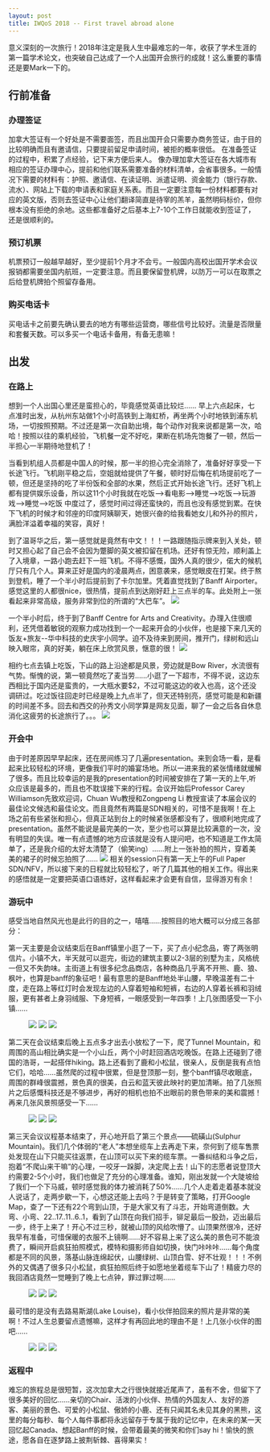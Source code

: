 ```yaml
---
layout: post
title: IWQoS 2018 -- First travel abroad alone
---
```


意义深刻的一次旅行！2018年注定是我人生中最难忘的一年，收获了学术生涯的第一篇学术论文，也突破自己达成了一个人出国开会旅行的成就！这么重要的事情还是要Mark一下的。

## 行前准备     

### 办理签证         

  加拿大签证有一个好处是不需要面签，而且出国开会只需要办商务签证，由于目的比较明确而且有邀请信，只要提前留足申请时间，被拒的概率很低。
  在准备签证的过程中，积累了点经验，记下来方便后来人。
  像办理加拿大签证在各大城市有相应的签证办理中心，提前和他们联系需要准备的材料清单，会省事很多。一般情况下需要的材料有：护照、邀请信、在读证明、派遣证明、资金能力（银行存款、流水）、网站上下载的申请表和家庭关系表。而且一定要注意每一份材料都要有对应的英文版，否则去签证中心让他们翻译简直是待宰的羔羊，虽然明码标价，但你根本没有拒绝的余地。这些都准备好之后基本上7-10个工作日就能收到签证了，还是很顺利的。

### 预订机票
  机票预订一般越早越好，至少提前1个月才不会亏。一般国内高校出国开学术会议报销都需要坐国内航班，一定要注意。而且要保留登机牌，以防万一可以在取票之后给登机牌拍个照留存备用。

### 购买电话卡
  买电话卡之前要先确认要去的地方有哪些运营商，哪些信号比较好。流量是否限量和套餐天数。可以多买一个电话卡备用，有备无患嘛！

## 出发

### 在路上
  想到一个人出国心里还是蛮担心的，毕竟感觉英语比较烂…… 早上六点起床，七点准时出发，从杭州东站做1个小时高铁到上海虹桥，再坐两个小时地铁到浦东机场，一切按照预期。不过还是第一次自助出境，每个动作对我来说都是第一次，哈哈！按照以往的乘机经验，飞机餐一定不好吃，果断在机场先饱餐了一顿，然后一半担心一半期待地登机了！

  当看到机组人员都是中国人的时候，那一半的担心完全消除了，准备好好享受一下长途飞行。飞机刚平稳之后，空姐就给提供了午餐，顿时好后悔在机场提前吃了一顿，但还是坚持的吃了半份饭和全部的水果，然后正式开始长途飞行。还好飞机上都有提供娱乐设备，所以这11个小时我就在吃饭-->看电影-->睡觉-->吃饭-->玩游戏-->睡觉-->吃饭 中度过了，感觉时间过得还蛮快的，而且也没有感觉到累。在快下飞机的时候才和邻座的印度阿姨聊天，她很兴奋的给我看她女儿和外孙的照片，满脸洋溢着幸福的笑容，真好！

  到了温哥华之后，第一感觉就是竟然有中文！！！一路跟随指示牌来到入关处，顿时又担心起了自己会不会因为蹩脚的英文被扣留在机场。还好有惊无险，顺利盖上了入境章，一路小跑去赶下一班飞机。不得不感慨，国外人真的很少，偌大的候机厅只有几个人。算来正好是国内的凌晨两点，困意袭来，感觉眼皮在打架。终于熬到登机，睡了一个半小时后提前到了卡尔加里。凭着直觉找到了Banff Airporter。感觉这里的人都很nice，很热情，提前点到达刚好赶上三点半的车。此处附上一张看起来非常高级，服务非常到位的所谓的“大巴车”。
![](/images/posts/iwqos/banffAirporter.png)

  一个半小时后，终于到了Banff Centre for Arts and Creativity。办理入住很顺利，还凭借着敏锐的观察力成功找到一个一起来开会的小伙伴，也是接下来几天的饭友+旅友--华中科技的史庆宇小同学。迫不及待来到房间，推开门，绿树和远山映入眼帘，真的好美，躺在床上欣赏风景，惬意的很！
![](/images/posts/iwqos/room509.png)

  相约七点去镇上吃饭，下山的路上沿途都是风景，旁边就是Bow River，水流很有气势。惭愧的说，第一顿竟然吃了麦当劳……小逛了一下超市，不得不说，这边东西相比于国内还是蛮贵的，一大瓶水要$2，不过可能这边的收入也高，这个还没调研过。吃过饭往回走时已经是晚上九点半了，但天还特别亮，感觉可能是和新疆的时间差不多。回去和西交的孙秀文小同学算是网友见面，聊了一会之后各自休息消化这疲劳的长途旅行了。。。
![](/images/posts/iwqos/ontheway.png)

### 开会中
  由于时差原因早早起床，还在房间练习了几遍presentation。来到会场一看，是看起来比较轻松的环境，更像我们平时的婚宴场地。所以一进来我的紧张情绪就缓解了很多。而且比较幸运的是我的presentation的时间被安排在了第一天的上午,听众应该是最多的，而且也不耽误接下来的行程。会议开始后Professor Carey Williamson先致欢迎词，Chuan Wu教授和Zongpeng Li 教授宣读了本届会议的最佳论文候选和最佳论文。而且竟然有两篇是SDN相关的，可惜不是我啊！在上场之前有些紧张和担心，但真正站到台上的时候紧张感都没有了，很顺利地完成了presentation。虽然不能说是最完美的一次，至少也可以算是比较满意的一次，没有明显的失误。唯一有点遗憾的地方应该就是没有人提问吧，也不知道是工作太简单了，还是我介绍的太好太清楚了（偷笑ing）……附上一张补拍的照片，穿着美美的裙子的时候忘拍照了……
![](/images/posts/iwqos/presentation.jpg)
  相关的session只有第一天上午的Full Paper SDN/NFV，所以接下来的日程就比较轻松了，听了几篇其他的相关工作。得出来的感悟就是一定要把英语口语练好，这样看起来才会更有自信，显得游刃有余！

### 游玩中
  感受当地自然风光也是此行的目的之一，嘻嘻……按照目的地大概可以分成三各部分：

  第一天主要是会议结束后在Banff镇里小逛了一下，买了点小纪念品，寄了两张明信片。小镇不大，半天就可以逛完，街边的建筑主要以2-3层的别墅为主，风格统一但又不失韵味。主街道上有很多纪念品商店，各种商品几乎离不开熊、鹿、狼、枫叶，也算是banff的象征吧！最有意思的是Banff地处半山腰，早晚温差有二十度，走在路上等红灯时会发现左边的人穿着短袖和短裤，右边的人穿着长裤和羽绒服，更有甚者上身羽绒服、下身短裤，一眼感受到一年四季！上几张图感受一下小镇……
<figure class="half">
    <img src="http://lxv458.github.io/images/posts/iwqos/town.jpg">
    <img src="http://lxv458.github.io/images/posts/iwqos/street.jpg">
    <img src="http://lxv458.github.io/images/posts/iwqos/horse.jpg">
</figure>

  第二天在会议结束后晚上五点多才出去小放松了一下，爬了Tunnel Mountain，和周围的高山相比确实是一个小山丘，两个小时赶回酒店吃晚饭。在路上还碰到了德国的浩哥，一起搭伴hiking。路上还看到了鹿和小松鼠，很亲人，反倒是我有点怕它们，哈哈……虽然爬的过程中很累，但是登顶那一刻，整个banff镇尽收眼底，周围的群峰很震撼，景色真的很美，白云和蓝天彼此映衬的更加清晰。拍了几张照片之后感慨科技还是不够进步，再好的相机也拍不出眼前的景色带来的美和震撼！再来几张风景照感受一下……
<figure class="half">
    <img src="http://lxv458.github.io/images/posts/iwqos/tunnel_mountain.jpg">
    <img src="http://lxv458.github.io/images/posts/iwqos/deer.jpg">
    <img src="http://lxv458.github.io/images/posts/iwqos/squirrel.jpg">
</figure>

  第三天会议议程基本结束了，开心地开启了第三个景点——硫磺山(Sulphur Mountain)。我们几个体弱的“老人”本想坐缆车上去再走下来，奈何到了缆车售票处发现在山下只能买往返票，在山顶可以买下来的缆车票。一番纠结和斗争之后，抱着“不爬山来干嘛”的心理，一咬牙一跺脚，决定爬上去！山下的志愿者说登顶大约需要2-5个小时，我们也做足了充分的心理准备。谁知，刚出发就一个大陡坡给了我们一个下马威，顿时感觉我的体力被消耗了50%……几个人走着走着基本就没人说话了，走两步歇一下，心想这还能上去吗？于是转变了策略，打开Google Map，查了一下还有22个弯到山顶，于是大家又有了斗志，开始弯道倒数。大弯、小弯、22..17..11..6..1，看到了山顶在向我们招手，铆足最后一股劲，迈出最后一步，终于上来了！开心不过三秒，就被山顶的风给吹懵了。山顶果然很冷，还好我早有准备，可惜保暖的衣服不上镜啊……好不容易上来了这么美的景色可不能浪费了，瞬间开启疯狂拍照模式，模特和摄影师自如切换，快门咔咔咔……每个角度都是不同的风景，落基山脉连绵起伏，山腰绿树、山顶白雪、好不壮观！！！不例外的又偶遇了很多只小松鼠，疯狂拍照后终于如愿地坐着缆车下山了！精疲力尽的我回酒店竟然一觉睡到了晚上七点钟，罪过罪过啊……
<figure class="half">
    <img src="http://lxv458.github.io/images/posts/iwqos/rocky1.jpg">
    <img src="http://lxv458.github.io/images/posts/iwqos/rocky2.jpg">
    <img src="http://lxv458.github.io/images/posts/iwqos/rocky3.jpg">
</figure>

  最可惜的是没有去路易斯湖(Lake Louise)，看小伙伴拍回来的照片是非常的美啊！不过人生总要留点遗憾嘛，这样才有再回此地的理由不是！上几张小伙伴的图吧……
<figure class="half">
    <img src="http://lxv458.github.io/images/posts/iwqos/louise_lake1.jpg">
    <img src="http://lxv458.github.io/images/posts/iwqos/louise_lake2.jpg">
    <img src="http://lxv458.github.io/images/posts/iwqos/louise_lake3.jpg">
</figure>

### 返程中
  难忘的旅程总是很短暂，这次加拿大之行很快就接近尾声了，虽有不舍，但留下了很多美好的回忆……亲切的Chair、活泼的小伙伴、热情的外国友人、友好的游客、美丽的景色、可爱的小松鼠、傲娇的小鹿、还有只闻其名未见其身的黑熊，这里的每分每秒、每个人每件事都将永远留存于专属于我的记忆中，在未来的某一天回忆起Canada、想起Banff的时候，会带着最美的微笑和你们say hi！愉快的旅途，愿各自在逐梦路上披荆斩棘、喜得果实！
